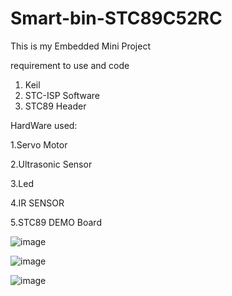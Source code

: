 # Smart-bin-STC89C52RC 

This is my Embedded Mini Project

requirement to use and code 

1. Keil
2. STC-ISP Software
3. STC89 Header

HardWare used:

1.Servo Motor

2.Ultrasonic Sensor

3.Led

4.IR SENSOR

5.STC89 DEMO Board 

![image](https://github.com/AirulAiman/Smart-bin-STC89C52RC/assets/136466706/27ede092-37bf-4f29-9aa3-a2f2c447458e)


![image](https://github.com/AirulAiman/Smart-bin-STC89C52RC/assets/136466706/b4e1dac2-9db3-43c3-aed9-6bfd19a08c8d)


![image](https://github.com/AirulAiman/Smart-bin-STC89C52RC/assets/136466706/3bff5817-f16d-4292-9e62-8988328a9ad7)
